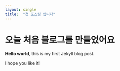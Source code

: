 ```yaml
---
layout: single
title:  "첫 포스팅 입니다"
---
```


# 오늘 처음 블로그를 만들었어요

**Hello world**, this is my first Jekyll blog post.

I hope you like it!
